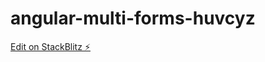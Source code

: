# angular-multi-forms-huvcyz

[Edit on StackBlitz ⚡️](https://stackblitz.com/edit/angular-multi-select-forms-huvcyz)
